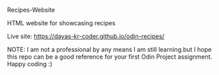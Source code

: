 Recipes-Website

HTML website for showcasing recipes

Live site: https://dayas-kr-coder.github.io/odin-recipes/

NOTE: I am not a professional by any means I am still learning.but I hope this repo can be a good reference for your first Odin Project assignment. Happy coding :)
